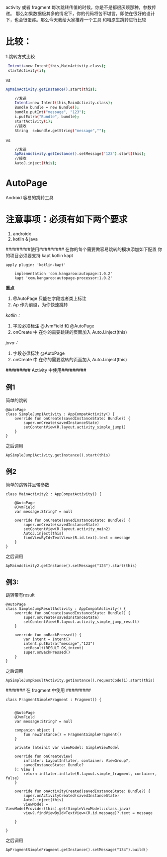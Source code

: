 
activity 或者 fragment 每次跳转传值的时候，你是不是都很厌烦那种，参数传递。
那么如果数据极其多的情况下，你的代码将苦不堪言，即使在很好的设计下，也会很蛋疼。那么今天我给大家推荐一个工具
和咱原生跳转进行比较
# 比较：
1.跳转方式比较

```bash
 Intenti=new Intent(this,MainActivity.class);
 startActivity(i);
```
vs

```bash
ApMainActivity.getInstance().start(this);
```

```bash
    //发送
    Intenti=new Intent(this,MainActivity.class);
    Bundle bundle = new Bundle();
    bundle.putInt("message", "123");
    i.putExtra("Bundle", bundle);
    startActivity(i);
    //接收
	String  s=bundle.getString("message","");

```
vs

```bash
	//发送
	ApMainActivity.getInstance().setMessage("123").start(this);
	//接收
	AutoJ.inject(this);
```

# AutoPage
Android 容易的跳转工具
# 注意事项：必须有如下两个要求
1. androidx
2. kotlin & java

#########使用#########
在你的每个需要做容易跳转的模块添加如下配置
你的项目必须要支持 kapt
kotlin kapt
```
apply plugin: 'kotlin-kapt'

    implementation 'com.kangaroo:autopage:1.0.2'
    kapt 'com.kangaroo:autopage-processor:1.0.2'
```

**重点**

 1. @AutoPage 只能在字段或者类上标注
 2. Ap 作为前缀，为你快速跳转


*kotlin：*
1. 字段必须标注 @JvmField 和 @AutoPage
2. onCreate 中 在你的需要跳转的页面加入 AutoJ.inject(this)

*java：*
1. 字段必须标注 @AutoPage
2. onCreate 中 在你的需要跳转的页面加入 AutoJ.inject(this)


######### Activity 中使用#########
## 例1
简单的跳转

```
@AutoPage
class SimpleJump1Activity : AppCompatActivity() {
    override fun onCreate(savedInstanceState: Bundle?) {
        super.onCreate(savedInstanceState)
        setContentView(R.layout.activity_simple_jump1)
    }
}
```
之后调用

```
ApSimpleJump1Activity.getInstance().start(this)
```

## 例2
简单的跳转并且带参数

```
class MainActivity2 : AppCompatActivity() {

    @AutoPage
    @JvmField
    var message:String? = null

    override fun onCreate(savedInstanceState: Bundle?) {
        super.onCreate(savedInstanceState)
        setContentView(R.layout.activity_main2)
        AutoJ.inject(this)
        findViewById<TextView>(R.id.text).text = message
    }
}
```
之后调用

```
ApMainActivity2.getInstance().setMessage("123").start(this)
```

## 例3:
跳转带有result

```
@AutoPage
class SimpleJumpResultActivity : AppCompatActivity() {
    override fun onCreate(savedInstanceState: Bundle?) {
        super.onCreate(savedInstanceState)
        setContentView(R.layout.activity_simple_jump_result)
    }

    override fun onBackPressed() {
        var intent = Intent()
        intent.putExtra("message","123")
        setResult(RESULT_OK,intent)
        super.onBackPressed()
    }
}
```
之后调用

```
ApSimpleJumpResultActivity.getInstance().requestCode(1).start(this)
```

####### 在 fragment 中使用 #########

```
class FragmentSimpleFragment : Fragment() {


    @AutoPage
    @JvmField
    var message:String? = null

    companion object {
        fun newInstance() = FragmentSimpleFragment()
    }

    private lateinit var viewModel: SimpleViewModel

    override fun onCreateView(
        inflater: LayoutInflater, container: ViewGroup?,
        savedInstanceState: Bundle?
    ): View {
        return inflater.inflate(R.layout.simple_fragment, container, false)
    }

    override fun onActivityCreated(savedInstanceState: Bundle?) {
        super.onActivityCreated(savedInstanceState)
        AutoJ.inject(this)
        viewModel = ViewModelProvider(this).get(SimpleViewModel::class.java)
        view?.findViewById<TextView>(R.id.message)?.text = message

    }

}

```

之后调用

```
ApFragmentSimpleFragment.getInstance().setMessage("134").build()
```

